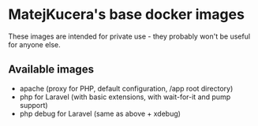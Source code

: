 # MatejKucera's base docker images

These images are intended for private use - they probably won't be useful for anyone else.

## Available images
- apache (proxy for PHP, default configuration, /app root directory)
- php for Laravel (with basic extensions, with wait-for-it and pump support)
- php debug for Laravel (same as above + xdebug)

